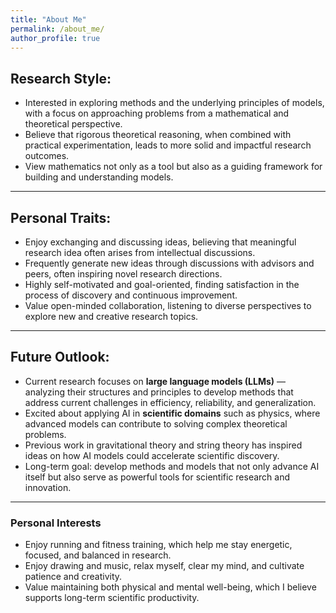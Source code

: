 ```yaml
---
title: "About Me"
permalink: /about_me/
author_profile: true 
---
```


## Research Style:
- Interested in exploring methods and the underlying principles of models, with a focus on approaching problems from a mathematical and theoretical perspective.  
- Believe that rigorous theoretical reasoning, when combined with practical experimentation, leads to more solid and impactful research outcomes.  
- View mathematics not only as a tool but also as a guiding framework for building and understanding models.

---

## Personal Traits:
- Enjoy exchanging and discussing ideas, believing that meaningful research idea often arises from intellectual discussions.
- Frequently generate new ideas through discussions with advisors and peers, often inspiring novel research directions.  
- Highly self-motivated and goal-oriented, finding satisfaction in the process of discovery and continuous improvement.  
- Value open-minded collaboration, listening to diverse perspectives to explore new and creative research topics.

---

## Future Outlook:
- Current research focuses on **large language models (LLMs)** — analyzing their structures and principles to develop methods that address current challenges in efficiency, reliability, and generalization.  
- Excited about applying AI in **scientific domains** such as physics, where advanced models can contribute to solving complex theoretical problems.  
- Previous work in gravitational theory and string theory has inspired ideas on how AI models could accelerate scientific discovery.  
- Long-term goal: develop methods and models that not only advance AI itself but also serve as powerful tools for scientific research and innovation.

---

### Personal Interests
- Enjoy running and fitness training, which help me stay energetic, focused, and balanced in research.  
- Enjoy drawing and music, relax myself, clear my mind, and cultivate patience and creativity.  
- Value maintaining both physical and mental well-being, which I believe supports long-term scientific productivity.
